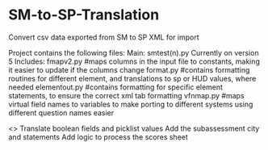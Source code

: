 # SM-to-SP-Translation
Convert csv data exported from SM to SP XML for import

Project contains the following files:
Main:  smtest(n).py   Currently on version 5
Includes: fmapv2.py				#maps columns in the input file to constants, making it easier to update if the columns change
		  format.py				#contains formatting routines for different element, and translations to sp or HUD values, where needed
		  elementout.py	     	#contains formatting for specific element statements, to ensure the correct xml tab formatting
		  vfnmap.py      	    #maps virtual field names to variables to make porting to different systems using different question names easier
		  
		  
<<TO DO>>
Translate boolean fields and picklist values
Add the subassessment city and statements
Add logic to process the scores sheet		  
		  
